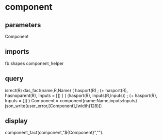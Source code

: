 # component
## parameters
  Component
## imports
  fb
  shapes
  component_helper
## query
  isrect(R)
  das_fact(name,R,Name)
  ( hasport(R) ; (\+ hasport(R), hasnoparent(R), Inputs = []) )
  ( (hasport(R), inputs(R,Inputs)) ; (\+ hasport(R), Inputs = []) )
  Component = component{name:Name,inputs:Inputs}
  json_write(user_error,[Component],[width(128)])
## display
component_fact(component,\"${Component}\",\"\").

